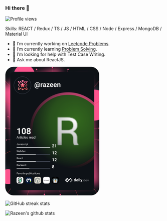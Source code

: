 ### Hi there 👋
![Profile views](https://gpvc.arturio.dev/Razeen-Shaikh)

Skills: REACT / Redux / TS / JS / HTML / CSS / Node / Express / MongoDB / Material UI

- 🔭  I’m currently working on [Leetcode Problems](https://github.com/Razeen-Shaikh/problem-solving/tree/master/leetcode). 
- 🌱  I’m currently learning [Problem Solving](https://github.com/Razeen-Shaikh/problem-solving).
- 🤔  I’m looking for help with Test Case Writing. 
- 💬  Ask me about ReactJS.

<a href="https://app.daily.dev/DailyDevTips"><img src="https://github.com/Razeen-Shaikh/Razeen-Shaikh/blob/master/devcard.svg" width="300" alt="Razeen's Dev Card"/></a>

![GitHub streak stats](https://github-readme-streak-stats.herokuapp.com/?user=Razeen-Shaikh) 

![Razeen's github stats](https://github-readme-stats.vercel.app/api?username=Razeen-Shaikh&show_icons=true&theme=dracula&hide=stars,issues)
